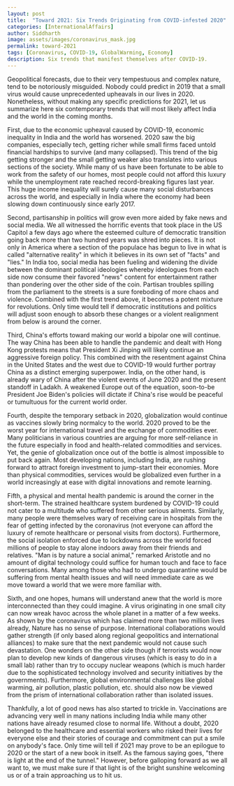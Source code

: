 ```yaml
---
layout: post
title:  "Toward 2021: Six Trends Originating from COVID-infested 2020"
categories: [InternationalAffairs]
author: Siddharth
image: assets/images/coronavirus_mask.jpg
permalink: toward-2021
tags: [Coronavirus, COVID-19, GlobalWarming, Economy]
description: Six trends that manifest themselves after COVID-19.
---
```

Geopolitical forecasts, due to their very tempestuous and complex nature, tend to be notoriously misguided. Nobody could predict in 2019 that a small virus would cause unprecedented upheavals in our lives in 2020. Nonetheless, without making any specific predictions for 2021, let us summarize here six contemporary trends that will most likely affect India and the world in the coming months.

First, due to the economic upheaval caused by COVID-19, economic inequality in India and the world has worsened. 2020 saw the big companies, especially tech, getting richer while small firms faced untold financial hardships to survive (and many collapsed). This trend of the big getting stronger and the small getting weaker also translates into various sections of the society. While many of us have been fortunate to be able to work from the safety of our homes, most people could not afford this luxury while the unemployment rate reached record-breaking figures last year. This huge income inequality will surely cause many social disturbances across the world, and especially in India where the economy had been slowing down continuously since early 2017. 

Second, partisanship in politics will grow even more aided by fake news and social media. We all witnessed the horrific events that took place in the US Capitol a few days ago where the esteemed culture of democratic transition going back more than two hundred years was shred into pieces. It is not only in America where a section of the populace has begun to live in what is called "alternative reality" in which it believes in its own set of "facts" and "lies." In India too, social media has been fueling and widening the divide between the dominant political ideologies whereby ideologues from each side now consume their favored "news" content for entertainment rather than pondering over the other side of the coin. Partisan troubles spilling from the parliament to the streets is a sure foreboding of more chaos and violence. Combined with the first trend above, it becomes a potent mixture for revolutions. Only time would tell if democratic institutions and politics will adjust soon enough to absorb these changes or a violent realignment from below is around the corner.

Third, China's efforts toward making our world a bipolar one will continue. The way China has been able to handle the pandemic and dealt with Hong Kong protests means that President Xi Jinping will likely continue an aggressive foreign policy. This combined with the resentment against China in the United States and the west due to COVID-19 would further portray China as a distinct emerging superpower. India, on the other hand, is already wary of China after the violent events of June 2020 and the present standoff in Ladakh. A weakened Europe out of the equation, soon-to-be President Joe Biden's policies will dictate if China's rise would be peaceful or tumultuous for the current world order.

Fourth, despite the temporary setback in 2020, globalization would continue as vaccines slowly bring normalcy to the world. 2020 proved to be the worst year for international travel and the exchange of commodities ever. Many politicians in various countries are arguing for more self-reliance in the future especially in food and health-related commodities and services. Yet, the genie of globalization once out of the bottle is almost impossible to put back again. Most developing nations, including India, are rushing forward to attract foreign investment to jump-start their economies. More than physical commodities, services would be globalized even further in a world increasingly at ease with digital innovations and remote learning.

Fifth, a physical and mental health pandemic is around the corner in the short-term. The strained healthcare system burdened by COVID-19 could not cater to a multitude who suffered from other serious ailments. Similarly, many people were themselves wary of receiving care in hospitals from the fear of getting infected by the coronavirus (not everyone can afford the luxury of remote healthcare or personal visits from doctors). Furthermore, the social isolation enforced due to lockdowns across the world forced millions of people to stay alone indoors away from their friends and relatives. "Man is by nature a social animal," remarked Aristotle and no amount of digital technology could suffice for human touch and face to face conversations. Many among those who had to undergo quarantine would be suffering from mental health issues and will need immediate care as we move toward a world that we were more familiar with.

Sixth, and one hopes, humans will understand anew that the world is more interconnected than they could imagine. A virus originating in one small city can now wreak havoc across the whole planet in a matter of a few weeks. As shown by the coronavirus which has claimed more than two million lives already, Nature has no sense of purpose. International collaborations would gather strength (if only based along regional geopolitics and international alliances) to make sure that the next pandemic would not cause such devastation. One wonders on the other side though if terrorists would now plan to develop new kinds of dangerous viruses (which is easy to do in a small lab) rather than try to occupy nuclear weapons (which is much harder due to the sophisticated technology involved and security initiatives by the governments). Furthermore, global environmental challenges like global warming, air pollution, plastic pollution, etc. should also now be viewed from the prism of international collaboration rather than isolated issues.

Thankfully, a lot of good news has also started to trickle in. Vaccinations are advancing very well in many nations including India while many other nations have already resumed close to normal life. Without a doubt, 2020 belonged to the healthcare and essential workers who risked their lives for everyone else and their stories of courage and commitment can put a smile on anybody's face. Only time will tell if 2021 may prove to be an epilogue to 2020 or the start of a new book in itself. As the famous saying goes, "there is light at the end of the tunnel." However, before galloping forward as we all want to, we must make sure if that light is of the bright sunshine welcoming us or of a train approaching us to hit us.